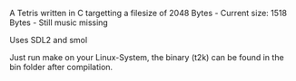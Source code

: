 A Tetris written in C targetting a filesize of 2048 Bytes - Current size: 1518 Bytes - Still music missing

Uses SDL2 and smol

Just run make on your Linux-System, the binary (t2k) can be found in the bin folder after compilation.


